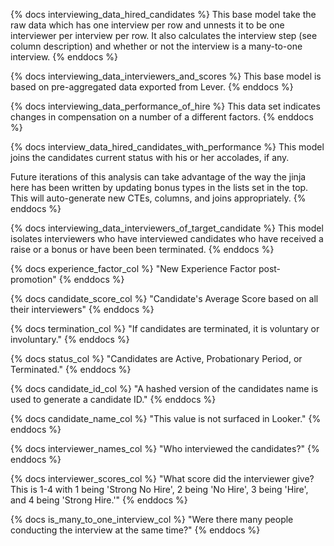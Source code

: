 {% docs interviewing_data_hired_candidates %}
This base model take the raw data which has one interview per row and unnests it to be one interviewer per interview per row. It also calculates the interview step (see column description) and whether or not the interview is a many-to-one interview.
{% enddocs %}

{% docs interviewing_data_interviewers_and_scores %}
This base model is based on pre-aggregated data exported from Lever.
{% enddocs %}

{% docs interviewing_data_performance_of_hire %}
This data set indicates changes in compensation on a number of a different factors. 
{% enddocs %}

{% docs interview_data_hired_candidates_with_performance %}
This model joins the candidates current status with his or her accolades, if any. 

Future iterations of this analysis can take advantage of the way the jinja here has been written by updating bonus types in the lists set in the top. This will auto-generate new CTEs, columns, and joins appropriately.
{% enddocs %}

{% docs interviewing_data_interviewers_of_target_candidate %}
This model isolates interviewers who have interviewed candidates who have received a raise or a bonus or have been been terminated.
{% enddocs %}

{% docs experience_factor_col %}
"New Experience Factor post-promotion"
{% enddocs %}

{% docs candidate_score_col %}
"Candidate's Average Score based on all their interviewers"
{% enddocs %}

{% docs termination_col %}
"If candidates are terminated, it is voluntary or involuntary."
{% enddocs %}

{% docs status_col %}
"Candidates are Active, Probationary Period, or Terminated."
{% enddocs %}

{% docs candidate_id_col %}
"A hashed version of the candidates name is used to generate a candidate ID."
{% enddocs %}

{% docs candidate_name_col %}
"This value is not surfaced in Looker."
{% enddocs %}

{% docs interviewer_names_col %}
"Who interviewed the candidates?"
{% enddocs %}

{% docs interviewer_scores_col %}
"What score did the interviewer give? This is 1-4 with 1 being 'Strong No Hire', 2 being 'No Hire', 3 being 'Hire', and 4 being 'Strong Hire.'"
{% enddocs %}

{% docs is_many_to_one_interview_col %}
"Were there many people conducting the interview at the same time?"
{% enddocs %}